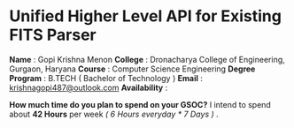 
# Unified Higher Level API for Existing FITS Parser

**Name** : Gopi Krishna Menon
**College** : Dronacharya College of Engineering, Gurgaon, Haryana
**Course** : Computer Science Engineering
**Degree Program** : B.TECH ( Bachelor of Technology )
**Email** : krishnagopi487@outlook.com
**Availability** : 

**How much time do you plan to spend on your GSOC?**
 I intend to spend about **42 Hours** per week *( 6 Hours everyday * 7 Days )* . 
<!--stackedit_data:
eyJoaXN0b3J5IjpbLTIwNTkzNDUxNzgsNjE3NTUxNzIwLC0xNj
M0NzYxMjU1XX0=
-->